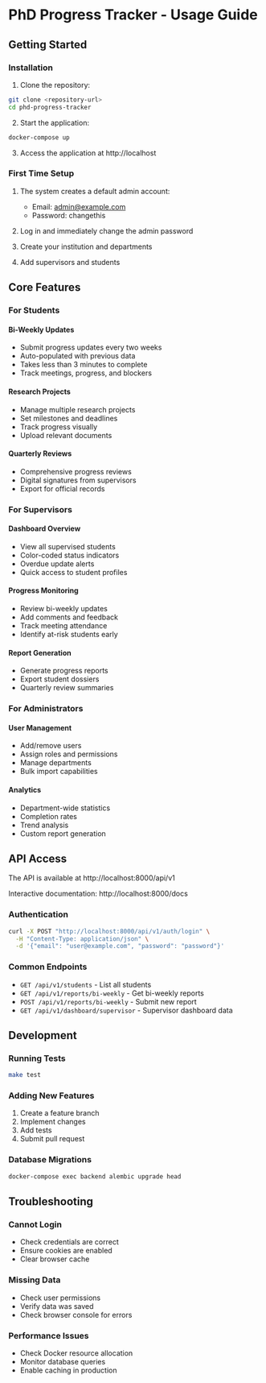 # PhD Progress Tracker - Usage Guide

## Getting Started

### Installation

1. Clone the repository:
```bash
git clone <repository-url>
cd phd-progress-tracker
```

2. Start the application:
```bash
docker-compose up
```

3. Access the application at http://localhost

### First Time Setup

1. The system creates a default admin account:
   - Email: admin@example.com
   - Password: changethis

2. Log in and immediately change the admin password

3. Create your institution and departments

4. Add supervisors and students

## Core Features

### For Students

#### Bi-Weekly Updates
- Submit progress updates every two weeks
- Auto-populated with previous data
- Takes less than 3 minutes to complete
- Track meetings, progress, and blockers

#### Research Projects
- Manage multiple research projects
- Set milestones and deadlines
- Track progress visually
- Upload relevant documents

#### Quarterly Reviews
- Comprehensive progress reviews
- Digital signatures from supervisors
- Export for official records

### For Supervisors

#### Dashboard Overview
- View all supervised students
- Color-coded status indicators
- Overdue update alerts
- Quick access to student profiles

#### Progress Monitoring
- Review bi-weekly updates
- Add comments and feedback
- Track meeting attendance
- Identify at-risk students early

#### Report Generation
- Generate progress reports
- Export student dossiers
- Quarterly review summaries

### For Administrators

#### User Management
- Add/remove users
- Assign roles and permissions
- Manage departments
- Bulk import capabilities

#### Analytics
- Department-wide statistics
- Completion rates
- Trend analysis
- Custom report generation

## API Access

The API is available at http://localhost:8000/api/v1

Interactive documentation: http://localhost:8000/docs

### Authentication
```bash
curl -X POST "http://localhost:8000/api/v1/auth/login" \
  -H "Content-Type: application/json" \
  -d '{"email": "user@example.com", "password": "password"}'
```

### Common Endpoints
- `GET /api/v1/students` - List all students
- `GET /api/v1/reports/bi-weekly` - Get bi-weekly reports
- `POST /api/v1/reports/bi-weekly` - Submit new report
- `GET /api/v1/dashboard/supervisor` - Supervisor dashboard data

## Development

### Running Tests
```bash
make test
```

### Adding New Features
1. Create a feature branch
2. Implement changes
3. Add tests
4. Submit pull request

### Database Migrations
```bash
docker-compose exec backend alembic upgrade head
```

## Troubleshooting

### Cannot Login
- Check credentials are correct
- Ensure cookies are enabled
- Clear browser cache

### Missing Data
- Check user permissions
- Verify data was saved
- Check browser console for errors

### Performance Issues
- Check Docker resource allocation
- Monitor database queries
- Enable caching in production